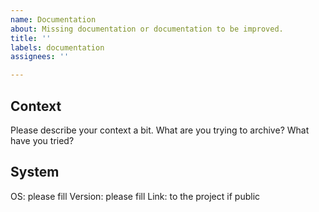 ```yaml
---
name: Documentation
about: Missing documentation or documentation to be improved.
title: ''
labels: documentation
assignees: ''

---
```


## Context

Please describe your context a bit. What are you trying to archive? What have you tried?

## System

OS: please fill
Version: please fill
Link: to the project if public
